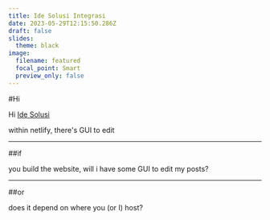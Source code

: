 ```yaml
---
title: Ide Solusi Integrasi
date: 2023-05-29T12:15:50.286Z
draft: false
slides:
  theme: black
image:
  filename: featured
  focal_point: Smart
  preview_only: false
---
```

#Hi

Hi [Ide Solusi](https://www.idesolusi.co.id/)

w﻿ithin netlify, there's GUI to edit

---

##i﻿f

you build the website, will i have some GUI to edit my posts?

---

##o﻿r

does it depend on where you (or I) host?
